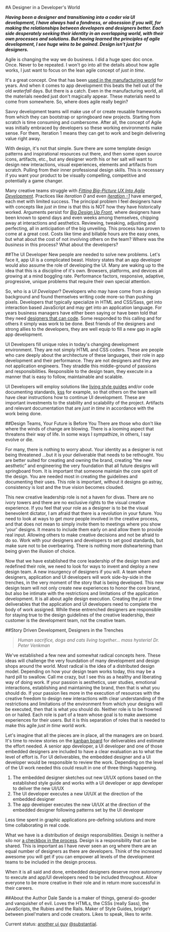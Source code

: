 #A Designer in a Developer's World

__*Having been a designer and transitioning into a coder via UI development, I have always had a fondness, or obsession if you will, for making the relationships between developers and designers better. Each side desperately seeking their identity in an overlapping world, with their own processes and solutions. But having learned the principles of agile development, I see huge wins to be gained. Design isn't just for designers.*__

Agile is changing the way we do business. I did a huge spec doc once. Once. Never to be repeated. I won't go into all the details about how agile works, I just want to focus on the lean agile concept of *just in time*.

It's a great concept. One that has been [used in the manufacturing world](http://goo.gl/C0xy4) for years. And when it comes to app development this beats the hell out of the old *waterfall* days. But there is a catch. Even in the manufacturing world, all the materials needed just don't magically appear. These materials need to come from somewhere. So, where does agile really begin? 

Savvy development teams will make use of or create reusable frameworks from which they can bootstrap or springboard new projects. Starting from scratch is time consuming and cumbersome. After all, the concept of Agile was initially embraced by developers so these working environments make sense. For them, Iteration 1 means they can get to work and begin delivering value right away.

With design, it's not that simple. Sure there are some template design patterns and inspirational resources out there, and then some open source icons, artifacts, etc., but any designer worth his or her salt will want to design new interactions, visual experiences, elements and artifacts from scratch. Pulling from their inner professional design skills. This is necessary if you want your product to be visually compelling, competitive and potentially a game changer.

Many creative teams struggle with *[Fitting Big-Picture UX Into Agile Development](http://goo.gl/gGmiA)*. Practices like *iteration 0* and even *[iteration -1](http://goo.gl/qgHGk)* have emerged, each met with limited success. The principal problem I feel designers have with concepts like *just in time* is that this is NOT how they have historically worked. Arguments persist for *[Big Design Up Front](http://goo.gl/nsyhB)*, where designers have been known to spend days and even weeks among themselves, chipping away at interactions and aesthetics. Reviewing, tweaking, adjusting and perfecting, all in anticipation of the big unveiling. This process has proven to come at a great cost. Costs like time and billable hours are the easy ones, but what about the cost of not involving others on the team? Where was the *business* in this process? What about the developers? 

##The UI Developer
New people are needed to solve new problems. Let's face it, app UI is a complicated beast. History states that an app developer would also assume the role of developing the UI. Many are waking up to the idea that this is a discipline of it's own. Browsers, platforms, and devices all growing at a mind boggling rate. Performance factors, responsive, adaptive, progressive, unique problems that require their own special attention. 

So, who is a *UI Developer*? Developers who may have come from a design background and found themselves writing code more-so than pushing pixels. Developers that typically specialize in HTML and CSS/Sass, get into interaction based JavaScript and may get into an application language. For years business managers have either been saying or have been told that they need [designers that can code](http://goo.gl/50arY). Some responded to this calling and for others it simply was work to be done. Best friends of the designers and strong allies to the developers, they are well equip to fill a new gap in agile app development.

UI Developers fill unique roles in today's changing development environment. They are not simply HTML and CSS coders. These are people who care deeply about the architecture of these languages, their role in app development and their performance. They are not designers and they are not application engineers. They straddle this middle-ground of passions and responsibilities. Responsible to the design team, they execute in a manner that is easy to follow, maintainable and scalable.

UI Developers will employ solutions like [living style guides](http://goo.gl/f5xgn) and/or code documenting standards, [kss](http://goo.gl/NwFrZ) for example, so that others on the team will have clear instructions how to continue UI development. These are important investments to the stability and scalability of the project. Artifacts and relevant documentation that are *just in time* in accordance with the work being done. 

##Design Teams, Your Future is Before You
There are those who don't like where the winds of change are blowing. There is a looming aspect that threatens their way of life. In some ways I sympathize, in others, I say evolve or die. 

For many, there is nothing to worry about. Your identity as a designer is not being threatened …but it is your deliverable that needs to be rethought. You are better suited for creating and owning the brand, creating “the new aesthetic” and engineering the very foundation that all future designs will springboard from. It is important that someone maintain the core spirit of the design. You are needed most in creating the guidelines and documenting their uses. This role is important, without it designs go astray, consistency is lost and the true vision becomes clouded.

This new creative leadership role is not a haven for divas. There are no ivory towers and there are no exclusive rights to the visual creative experience. If you feel that your role as a designer is to be the visual benevolent dictator, I am afraid that there is a revolution in your future. You need to look at ways to get *more* people involved in the creative process, and that does not mean to simply invite them to meetings where you show 'your' designs. It means to include them early on and allow them to provide real input. Allowing others to make creative decisions and not be afraid to do so. Work with your designers and developers to set good standards, but make sure not to be overbearing. There is nothing more disheartening than being given the illusion of choice.

Now that we have established the core leadership of the design team and redefined their role, we need to look for ways to invent and deploy a new design team. A new insurgency of designers if you will. A team where designers, application and UI developers will work side-by-side in the trenches, in the very moment of the story that is being developed. This new design team will not only create new experiences to honor the core brand, but also be intimate with the restrictions and limitations of the application development. It is all about agile design execution. Creating the *just in time* deliverables that the application and UI developers need to complete the body of work assigned. While these entrenched designers are responsible for staying true to the design guidelines of the creative leadership, their customer is the development team, not the creative team.

##Story Driven Development, Designers in the Trenches 
> *Human sacrifice, dogs and cats living together... mass hysteria!*
*Dr. Peter Venkman*

We've established a few new and somewhat radical concepts here. These ideas will challenge the very foundation of many development and design shops around the world. Most radical is the idea of a distributed design model. Depending on how your design team works today, this may be a hard pill to swallow. Call me crazy, but I see this as a healthy and liberating way of doing work. If your passion is aesthetics, user studies, emotional interactions, establishing and maintaining the brand, then that is what you should do. If your passion lies more in the execution of resources with the creative freedom to design new interactions with clear understanding of the restrictions and limitations of the environment from which your designs will be executed, then that is what you should do. Neither role is to be frowned on or hailed. Each role is part of a team whose goal is to make awesome experiences for their users. But it is this separation of roles that is needed to make this agile *just in time* world work. 

Let's imagine that all the pieces are in place, all the managers are on board. It's time to review stories on the [kanban board](http://en.wikipedia.org/wiki/Kanban_board) for deliverables and estimate the effort needed. A senior app developer, a UI developer and one of those embedded designers are included to have a clear evaluation as to what the level of effort is. For UI deliverables, the embedded designer and a UI developer would be responsible to review the work. Depending on the level of the UI work needed this could result in one of three things happening. 

1. The embedded designer sketches out new UI/UX options based on the established style guide and works with a UI developer or app developer to deliver the new UI/UX
1. The UI developer executes a new UI/UX at the direction of the embedded designer
1. The app developer executes the new UI/UX at the direction of the embedded designer following patterns set by the UI developer

Less time spent in graphic applications pre-defining solutions and more time collaborating in real code.

What we have is a distribution of design responsibilities. Design is neither a silo nor [a checkbox in the process](http://goo.gl/vfVbi). Design is a responsibility that can be shared. This is important as I have never seen an org where there are an equal number of designers as there are developers. Think of the increased awesome you will get if you can empower all levels of the development teams to be included in the design process.

When it is all said and done, embedded designers deserve more autonomy to execute and app/UI developers need to be included throughout. Allow everyone to be more creative in their role and in return more successful in their careers.

##About the Author
Dale Sande is a maker of things, general do-gooder and vanquisher of evil. Loves the HTMLs, the CSSs (really Sass), the JavaScripts, the Rubies and the Rails. Maker of Style Guides, bridge'r between pixel'maters and code creators. Likes to speak, likes to write.

Current status: [another ui guy](https://twitter.com/anotheruiguy) [@substantial](https://twitter.com/Substantial).